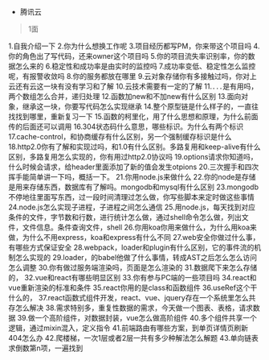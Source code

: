 
* 腾讯云

> 1面

1.自我介绍一下
2.你为什么想换工作呢
3.项目经历都写PM，你来带这个项目吗
4.你的角色出了写代码，还来owner这个项目吗
5.你的项目流失率识别率，你的数据怎么来的
6.稳定性和成功率是由实时的监控吗
7.成功率变低、稳定性怎么监控呢，有报警收敛吗
8.你的服务都放在哪里
9.云对象存储你有多接触过吗，你对上云还有云这一块有没有学习和了解
10.云技术需要有一定的了解
11.`...`是有用吗，两个数组怎么合并，递归处理
12.函数加new和不加new有什么区别
13.面向对象，继承这一块，你要写代码怎么实现继承
14.整个原型链是什么样子的，一直往找找到哪里，重新复习一下
15.函数的柯里化，用了什么思想和原理，为什么前面传的后面还可以调用
16.304状态码什么意思，哪些标识。为什么有两个标识
17.cache-control，和协商缓存有什么区别，另一个强制缓存标识是什么
18.http2.0你有了解和实现过吗，和1.0有什么区别。多路复用和keep-alive有什么区别，多路复用怎么实现的，你有用过http2.0协议吗
19.options请求你知道吗，什么时候会请求，给header里面添加了新的值会发生otpions
20.三次握手和四次挥手能简单讲一下吗，概括一下。
21.你用node.js来做什么
22.你的node是存储是用来存储东西，数据库有了解吗。mongodb和mysql有什么区别
23.mongodb不停地往里面写东西，过一段时间清理过怎么做，你写些脚本来定时做这些事情
24.node.js怎么实现子进程，子进程之间怎么通信
25.用node.js，每天找到对应条件的文件，字节数和行数，进行统计怎么做，通过shell命令怎么做，列出文件，文件信息。条件查询文件，shell
26.你用koa你用来做什么，为什么用koa来做，为什么不用express，koa和express有什么不同
27.web安全你做过什么事，有哪些方式保证安全
28.webpack，loader和plugin有什么区别，它的事件流的机制怎么实现的
29.loader，的babel他做了什么事情，转成AST之后怎么怎么访问怎么调整
30.你有做过服务端渲染吗，页面是怎么渲染的
31.数据爬下来怎么存储的，
32.vue和react有哪些明显区别
33.你有参与PC端的一些项目吗
34.react和vue重新渲染的标准和条件
35.react你用的是class和函数组件
36.useRef这个干什么的，
37.react函数式组件开发，react、vue、jquery存在一个系统里怎么共存怎么解决
38.需求特别多，重复性数据的需求，今天做一个图表、表格，请求数据
39.做一个高阶组件，对数据封装，vue怎么做高阶组件
40.多个组件共享一个逻辑，通过mixin混入，定义指令
41.前端路由有哪些方案，到单页详情页刷新404怎么办
42.爬楼梯，一次1层或者2层一共有多少种解法怎么解题
43.单向链表求倒数第n项，一遍找到



